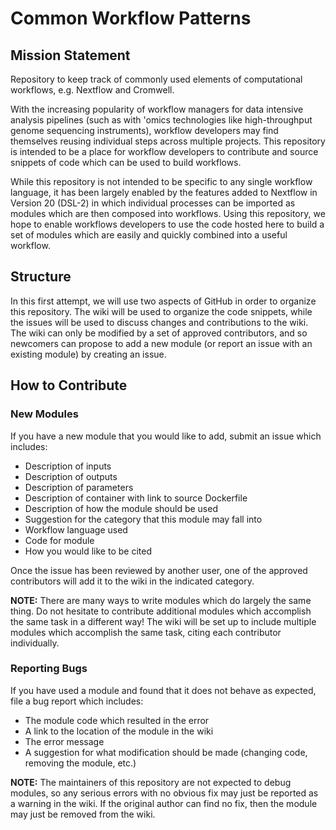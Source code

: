 # Common Workflow Patterns

## Mission Statement

Repository to keep track of commonly used elements of computational workflows, e.g. Nextflow and Cromwell.

With the increasing popularity of workflow managers for data intensive analysis pipelines (such as
with 'omics technologies like high-throughput genome sequencing instruments), workflow developers
may find themselves reusing individual steps across multiple projects. This repository is intended
to be a place for workflow developers to contribute and source snippets of code which can be used
to build workflows.

While this repository is not intended to be specific to any single workflow language, it has been
largely enabled by the features added to Nextflow in Version 20 (DSL-2) in which individual processes
can be imported as modules which are then composed into workflows. Using this repository, we hope to
enable workflows developers to use the code hosted here to build a set of modules which are easily
and quickly combined into a useful workflow.

## Structure

In this first attempt, we will use two aspects of GitHub in order to organize this repository. The
wiki will be used to organize the code snippets, while the issues will be used to discuss changes
and contributions to the wiki. The wiki can only be modified by a set of approved contributors, and
so newcomers can propose to add a new module (or report an issue with an existing module) by creating
an issue.

## How to Contribute

### New Modules

If you have a new module that you would like to add, submit an issue which includes:

- Description of inputs
- Description of outputs
- Description of parameters
- Description of container with link to source Dockerfile
- Description of how the module should be used
- Suggestion for the category that this module may fall into
- Workflow language used
- Code for module
- How you would like to be cited

Once the issue has been reviewed by another user, one of the approved contributors will add it
to the wiki in the indicated category.

**NOTE:** There are many ways to write modules which do largely the same thing. 
Do not hesitate to contribute additional modules which accomplish the same task in a different way!
The wiki will be set up to include multiple modules which accomplish the same task, citing each
contributor individually.

### Reporting Bugs

If you have used a module and found that it does not behave as expected, file a bug report
which includes:

- The module code which resulted in the error
- A link to the location of the module in the wiki
- The error message
- A suggestion for what modification should be made (changing code, removing the module, etc.)

**NOTE:** The maintainers of this repository are not expected to debug modules, so any serious
errors with no obvious fix may just be reported as a warning in the wiki. If the original author
can find no fix, then the module may just be removed from the wiki.
